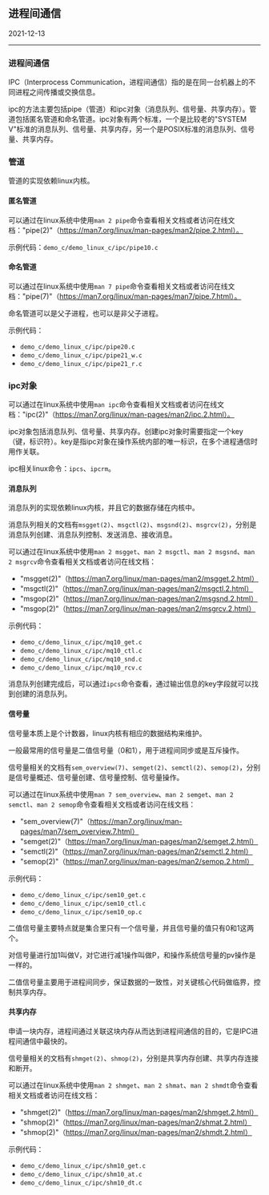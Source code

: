 ## 进程间通信

2021-12-13

---

### 进程间通信

IPC（Interprocess Communication，进程间通信）指的是在同一台机器上的不同进程之间传播或交换信息。

ipc的方法主要包括pipe（管道）和ipc对象（消息队列、信号量、共享内存）。管道包括匿名管道和命名管道。ipc对象有两个标准，一个是比较老的"SYSTEM V"标准的消息队列、信号量、共享内存，另一个是POSIX标准的消息队列、信号量、共享内存。

### 管道

管道的实现依赖linux内核。

#### 匿名管道

可以通过在linux系统中使用`man 2 pipe`命令查看相关文档或者访问在线文档："pipe(2)"（https://man7.org/linux/man-pages/man2/pipe.2.html）。

示例代码：`demo_c/demo_linux_c/ipc/pipe10.c`

#### 命名管道

可以通过在linux系统中使用`man 7 pipe`命令查看相关文档或者访问在线文档："pipe(7)"（https://man7.org/linux/man-pages/man7/pipe.7.html）。

命名管道可以是父子进程，也可以是非父子进程。

示例代码：

- `demo_c/demo_linux_c/ipc/pipe20.c`
- `demo_c/demo_linux_c/ipc/pipe21_w.c`
- `demo_c/demo_linux_c/ipc/pipe21_r.c`

### ipc对象

可以通过在linux系统中使用`man ipc`命令查看相关文档或者访问在线文档："ipc(2)"（https://man7.org/linux/man-pages/man2/ipc.2.html）。

ipc对象包括消息队列、信号量、共享内存。创建ipc对象时需要指定一个key（键，标识符）。key是指ipc对象在操作系统内部的唯一标识，在多个进程通信时用作关联。

ipc相关linux命令：`ipcs`、`ipcrm`。

#### 消息队列

消息队列的实现依赖linux内核，并且它的数据存储在内核中。

消息队列相关的文档有`msgget(2)`、`msgctl(2)`、`msgsnd(2)`、`msgrcv(2)`，分别是消息队列创建、消息队列控制、发送消息、接收消息。

可以通过在linux系统中使用`man 2 msgget`、`man 2 msgctl`、`man 2 msgsnd`、`man 2 msgrcv`命令查看相关文档或者访问在线文档：

- "msgget(2)"（https://man7.org/linux/man-pages/man2/msgget.2.html）
- "msgctl(2)"（https://man7.org/linux/man-pages/man2/msgctl.2.html）
- "msgop(2)"（https://man7.org/linux/man-pages/man2/msgsnd.2.html）
- "msgop(2)"（https://man7.org/linux/man-pages/man2/msgrcv.2.html）

示例代码：

- `demo_c/demo_linux_c/ipc/mq10_get.c`
- `demo_c/demo_linux_c/ipc/mq10_ctl.c`
- `demo_c/demo_linux_c/ipc/mq10_snd.c`
- `demo_c/demo_linux_c/ipc/mq10_rcv.c`

消息队列创建完成后，可以通过`ipcs`命令查看，通过输出信息的key字段就可以找到创建的消息队列。

#### 信号量

信号量本质上是个计数器，linux内核有相应的数据结构来维护。

一般最常用的信号量是二值信号量（0和1），用于进程间同步或是互斥操作。

信号量相关的文档有`sem_overview(7)`、`semget(2)`、`semctl(2)`、`semop(2)`，分别是信号量概述、信号量创建、信号量控制、信号量操作。

可以通过在linux系统中使用`man 7 sem_overview`、`man 2 semget`、`man 2 semctl`、`man 2 semop`命令查看相关文档或者访问在线文档：

- "sem_overview(7)"（https://man7.org/linux/man-pages/man7/sem_overview.7.html）
- "semget(2)"（https://man7.org/linux/man-pages/man2/semget.2.html）
- "semctl(2)"（https://man7.org/linux/man-pages/man2/semctl.2.html）
- "semop(2)"（https://man7.org/linux/man-pages/man2/semop.2.html）

示例代码：

- `demo_c/demo_linux_c/ipc/sem10_get.c`
- `demo_c/demo_linux_c/ipc/sem10_ctl.c`
- `demo_c/demo_linux_c/ipc/sem10_op.c`

二值信号量主要特点就是集合里只有一个信号量，并且信号量的值只有0和1这两个。

对信号量进行加1叫做V，对它进行减1操作叫做P，和操作系统信号量的pv操作是一样的。

二值信号量主要用于进程间同步，保证数据的一致性，对关键核心代码做临界，控制共享内存。

#### 共享内存

申请一块内存，进程间通过关联这块内存从而达到进程间通信的目的，它是IPC进程间通信中最快的。

信号量相关的文档有`shmget(2)`、`shmop(2)`，分别是共享内存创建、共享内存连接和断开。

可以通过在linux系统中使用`man 2 shmget`、`man 2 shmat`、`man 2 shmdt`命令查看相关文档或者访问在线文档：

- "shmget(2)"（https://man7.org/linux/man-pages/man2/shmget.2.html）
- "shmop(2)"（https://man7.org/linux/man-pages/man2/shmat.2.html）
- "shmop(2)"（https://man7.org/linux/man-pages/man2/shmdt.2.html）

示例代码：

- `demo_c/demo_linux_c/ipc/shm10_get.c`
- `demo_c/demo_linux_c/ipc/shm10_at.c`
- `demo_c/demo_linux_c/ipc/shm10_dt.c`